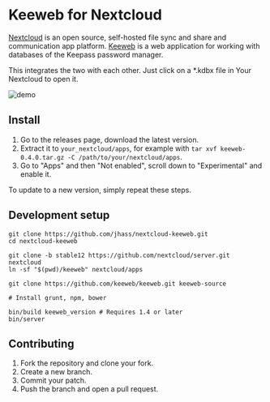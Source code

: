 # Keeweb for Nextcloud

[Nextcloud](https://nextcloud.com/) is an open source, self-hosted file sync and share and communication app platform.
[Keeweb](https://keeweb.info/) is a web application for working with databases of the Keepass password manager.

This integrates the two with each other. Just click on a \*.kdbx file in Your Nextcloud to open it.

![demo](https://cloud.aeshna.de/u/mrzyx/keeweb.gif)

## Install

1. Go to the releases page, download the latest version.
1. Extract it to `your_nextcloud/apps`, for example with `tar xvf keeweb-0.4.0.tar.gz -C /path/to/your/nextcloud/apps`.
1. Go to "Apps" and then "Not enabled", scroll down to "Experimental" and enable it.

To update to a new version, simply repeat these steps.

## Development setup

```
git clone https://github.com/jhass/nextcloud-keeweb.git
cd nextcloud-keeweb

git clone -b stable12 https://github.com/nextcloud/server.git nextcloud
ln -sf "$(pwd)/keeweb" nextcloud/apps

git clone https://github.com/keeweb/keeweb.git keeweb-source

# Install grunt, npm, bower

bin/build keeweb_version # Requires 1.4 or later
bin/server
```

## Contributing

1. Fork the repository and clone your fork.
1. Create a new branch.
1. Commit your patch.
1. Push the branch and open a pull request.

